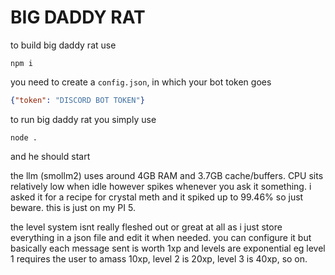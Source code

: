 # BIG DADDY RAT
to build big daddy rat use 
```console
npm i
```
you need to create a `config.json`, in which your bot token goes
```json
{"token": "DISCORD BOT TOKEN"}
```
to run big daddy rat you simply use
```console
node .
```
and he should start


the llm (smollm2) uses around 4GB RAM and 3.7GB cache/buffers. CPU sits relatively low when idle however spikes whenever you ask it something. i asked it for a recipe for crystal meth and it spiked up to 99.46% so just beware.
this is just on my PI 5.

the level system isnt really fleshed out or great at all as i just store everything in a json file and edit it when needed. you can configure it but basically each message sent is worth 1xp and levels are exponential eg level 1 requires the user to amass 10xp, level 2 is 20xp, level 3 is 40xp, so on. 